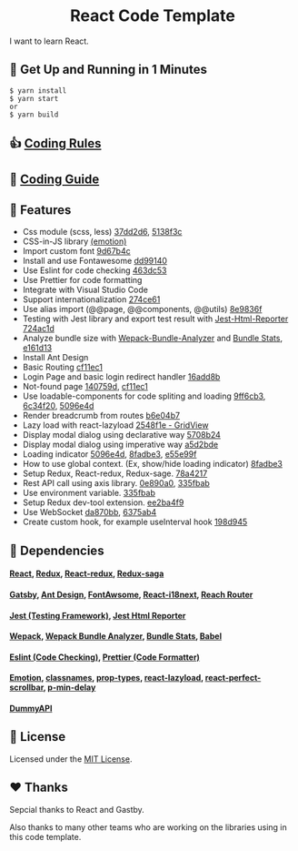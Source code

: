 <h1 align="center">
  React Code Template
</h1>

I want to learn React.

## 🚀 Get Up and Running in 1 Minutes

   ```shell
   $ yarn install
   $ yarn start
   or
   $ yarn build

   ```

## 👍 [Coding Rules](https://github.com/vuthaiduy1990/react-code-template/blob/master/CodingRules.md)

## 🔨 [Coding Guide](https://github.com/vuthaiduy1990/react-code-template/blob/master/CodingGuides.md)

## 📌 Features

* Css module (scss, less) [37dd2d6](https://github.com/vuthaiduy1990/react-code-template/commit/37dd2d669c3ee9f4e917261b0fda83c9009cf3f5), [5138f3c](https://github.com/vuthaiduy1990/react-code-template/commit/5138f3cfd725ec9af855f9a8bd0f3ca966dbee57)
* CSS-in-JS library [(emotion)](https://emotion.sh)
* Import custom font [9d67b4c](https://github.com/vuthaiduy1990/react-code-template/commit/9d67b4ce25cb594ebcd3aee775afc732961098e1)
* Install and use Fontawesome [dd99140](https://github.com/vuthaiduy1990/react-code-template/commit/dd99140301a3cbcaf39d0d2067f19face20fe049)
* Use Eslint for code checking [463dc53](https://github.com/vuthaiduy1990/react-code-template/commit/463dc5364ddfef7ded9368e644b4121b43e14580)
* Use Prettier for code formatting
* Integrate with Visual Studio Code
* Support internationalization [274ce61](https://github.com/vuthaiduy1990/react-code-template/commit/274ce6174475a5a595c8d8d5f6052e79a678b287)
* Use alias import (@@page, @@components, @@utils) [8e9836f](https://github.com/vuthaiduy1990/react-code-template/commit/8e9836f06511eea48258632653bb2ffa21da2955)
* Testing with Jest library and export test result with [Jest-Html-Reporter](https://github.com/Hargne/jest-html-reporter#readme) [724ac1d](https://github.com/vuthaiduy1990/react-code-template/commit/724ac1d6dc84d54bd5490965d26058e38b6cfc94)
* Analyze bundle size with [Wepack-Bundle-Analyzer](https://www.npmjs.com/package/webpack-bundle-analyzer) and [Bundle Stats](https://github.com/relative-ci/bundle-stats/tree/master/packages/cli#readme), [e161d13](https://github.com/vuthaiduy1990/react-code-template/commit/e161d132a0e475e07aa64bc2103fec8a18202eb7)
* Install Ant Design
* Basic Routing [cf11ec1](https://github.com/vuthaiduy1990/react-code-template/commit/cf11ec16ee80da47ed6ae1fce7d47df48ed33995)
* Login Page and basic login redirect handler [16add8b](https://github.com/vuthaiduy1990/react-code-template/commit/16add8b89ff79a8d6263ef6d991bf84aa565c120)
* Not-found page [140759d](https://github.com/vuthaiduy1990/react-code-template/commit/140759d82e34ebf3f8754d72cd97650b21ebf231), [cf11ec1](https://github.com/vuthaiduy1990/react-code-template/commit/cf11ec16ee80da47ed6ae1fce7d47df48ed33995)
* Use loadable-components for code spliting and loading [9ff6cb3](https://github.com/vuthaiduy1990/react-code-template/commit/9ff6cb3dae811e42c8012729ab99a1cb6add143f), [6c34f20](https://github.com/vuthaiduy1990/react-code-template/commit/6c34f2068ec517f49bff62d0ea005c24f615de27), [5096e4d](https://github.com/vuthaiduy1990/react-code-template/commit/5096e4d694e102a2b4ca6882c13dba9df44fe196)
* Render breadcrumb from routes [b6e04b7](https://github.com/vuthaiduy1990/react-code-template/commit/b6e04b746564bdc99bc6682566cb30f944102269)
* Lazy load with react-lazyload [2548f1e - GridView](https://github.com/vuthaiduy1990/react-code-template/commit/2548f1e78af94e981fcea2ccafadb253f10ecaa5)
* Display modal dialog using declarative way [5708b24](https://github.com/vuthaiduy1990/react-code-template/commit/5708b24d7c59fade1308528b698908d74147a370)
* Display modal dialog using imperative way [a5d2bde](https://github.com/vuthaiduy1990/react-code-template/commit/a5d2bde0696105c7b5cb88d5800ea4c7ea3e81a7)
* Loading indicator [5096e4d](https://github.com/vuthaiduy1990/react-code-template/commit/5096e4d694e102a2b4ca6882c13dba9df44fe196), [8fadbe3](https://github.com/vuthaiduy1990/react-code-template/commit/8fadbe38ea0fc41eceb26f0dbb00f9ed0c149526), [e55e99f](https://github.com/vuthaiduy1990/react-code-template/commit/e55e99f36e0c0f09b8f507eabbd6b168d5305240)
* How to use global context. (Ex, show/hide loading indicator) [8fadbe3](https://github.com/vuthaiduy1990/react-code-template/commit/8fadbe38ea0fc41eceb26f0dbb00f9ed0c149526)
* Setup Redux, React-redux, Redux-sage. [78a4217](https://github.com/vuthaiduy1990/react-code-template/commit/78a421729a74a861788afe04e445bb86e2d6cbd6)
* Rest API call using axis library. [0e890a0](https://github.com/vuthaiduy1990/react-code-template/commit/0e890a0eaf23e9c5b5762b08683be1bc61976e9c), [335fbab](https://github.com/vuthaiduy1990/react-code-template/commit/335fbab040bf448a6bdf9dee0b5b91697d060c64)
* Use environment variable. [335fbab](https://github.com/vuthaiduy1990/react-code-template/commit/335fbab040bf448a6bdf9dee0b5b91697d060c64)
* Setup Redux dev-tool extension. [ee2ba4f9](https://github.com/vuthaiduy1990/react-code-template/commit/ee2ba4f9404c42e614b2df22d0391b9f93350be8)
* Use WebSocket [da870bb](https://github.com/vuthaiduy1990/react-code-template/commit/da870bbd7db394f7955779e800277a41b6e88ff7), [6375ab4](https://github.com/vuthaiduy1990/react-code-template/commit/6375ab4c23b0344d7681353c669edee993d325f0)
* Create custom hook, for example useInterval hook [198d945](https://github.com/vuthaiduy1990/react-code-template/commit/198d94536c1bd784407e85e0854daecc2731a12d)

## 🔗 Dependencies

#### [React](https://reactjs.org/), [Redux](https://redux.js.org/), [React-redux](https://react-redux.js.org/), [Redux-saga](https://react-redux.js.org/)
#### [Gatsby](https://www.gatsbyjs.org/), [Ant Design](https://ant.design/), [FontAwsome](https://fontawesome.com/), [React-i18next](https://react.i18next.com/), [Reach Router](https://reach.tech/router)
#### [Jest (Testing Framework)](https://jestjs.io/), [Jest Html Reporter](https://github.com/Hargne/jest-html-reporter#readme)
#### [Wepack](https://webpack.js.org/), [Wepack Bundle Analyzer](https://www.npmjs.com/package/webpack-bundle-analyzer), [Bundle Stats](https://github.com/relative-ci/bundle-stats/tree/master/packages/cli#readme), [Babel](https://babeljs.io/)
#### [Eslint (Code Checking)](https://eslint.org/), [Prettier (Code Formatter)](https://prettier.io/)
#### [Emotion](https://emotion.sh), [classnames](https://github.com/JedWatson/classnames), [prop-types](https://github.com/facebook/prop-types), [react-lazyload](https://github.com/twobin/react-lazyload), [react-perfect-scrollbar](https://github.com/goldenyz/react-perfect-scrollbar), [p-min-delay](https://github.com/sindresorhus/p-min-delay)
#### [DummyAPI](http://dummy.restapiexample.com/)

## :memo: License

Licensed under the [MIT License](./LICENSE).

## ❤️ Thanks

Sepcial thanks to React and Gastby.

Also thanks to many other teams who are working on the libraries using in this code template.
